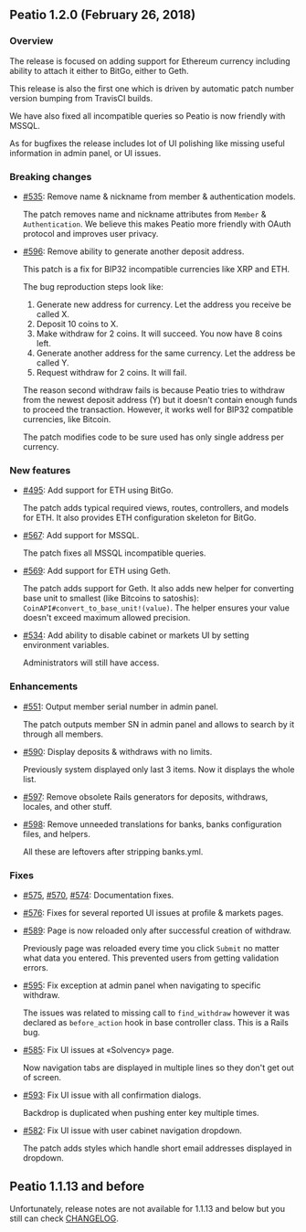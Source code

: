 ## Peatio 1.2.0 (February 26, 2018) ##

### Overview ###

The release is focused on adding support for Ethereum currency including ability to attach it either to BitGo, either to Geth.

This release is also the first one which is driven by automatic patch number version bumping from TravisCI builds.

We have also fixed all incompatible queries so Peatio is now friendly with MSSQL.

As for bugfixes the release includes lot of UI polishing like missing useful information in admin panel, or UI issues.

### Breaking changes ###

* [#535](https://github.com/openware/peatio/pull/535): Remove name & nickname from member & authentication models.

  The patch removes name and nickname attributes from `Member` & `Authentication`. We believe this makes Peatio more friendly with OAuth protocol and improves user privacy.

* [#596](https://github.com/openware/peatio/pull/596): Remove ability to generate another deposit address.

  This patch is a fix for BIP32 incompatible currencies like XRP and ETH.
  
  The bug reproduction steps look like:
  
    1. Generate new address for currency. Let the address you receive be called X.
    2. Deposit 10 coins to X.
    3. Make withdraw for 2 coins. It will succeed. You now have 8 coins left.
    4. Generate another address for the same currency. Let the address be called Y.
    5. Request withdraw for 2 coins. It will fail.
  
  The reason second withdraw fails is because Peatio tries to withdraw from the newest deposit address (Y) but it doesn't contain enough funds to proceed the transaction. However, it works well for BIP32 compatible currencies, like Bitcoin.
  
  The patch modifies code to be sure used has only single address per currency.

### New features ###

* [#495](https://github.com/openware/peatio/pull/495): Add support for ETH using BitGo.

  The patch adds typical required views, routes, controllers, and models for ETH. It also provides ETH configuration skeleton for BitGo.

* [#567](https://github.com/openware/peatio/pull/567): Add support for MSSQL.

  The patch fixes all MSSQL incompatible queries.

* [#569](https://github.com/openware/peatio/pull/569): Add support for ETH using Geth.

  The patch adds support for Geth.
  It also adds new helper for converting base unit to smallest (like Bitcoins to satoshis): `CoinAPI#convert_to_base_unit!(value)`. The helper ensures your value doesn't exceed maximum allowed precision.

* [#534](https://github.com/openware/peatio/pull/534): Add ability to disable cabinet or markets UI by setting environment variables.

  Administrators will still have access.

### Enhancements ###

* [#551](https://github.com/openware/peatio/pull/551): Output member serial number in admin panel.
  
  The patch outputs member SN in admin panel and allows to search by it through all members.

* [#590](https://github.com/openware/peatio/pull/590): Display deposits & withdraws with no limits.

  Previously system displayed only last 3 items. Now it displays the whole list.

* [#597](https://github.com/openware/peatio/pull/597): Remove obsolete Rails generators for deposits, withdraws, locales, and other stuff.

* [#598](https://github.com/openware/peatio/pull/598): Remove unneeded translations for banks, banks configuration files, and helpers.

  All these are leftovers after stripping banks.yml.

### Fixes ###

* [#575](https://github.com/openware/peatio/pull/575), [#570](https://github.com/rubykube/peatio/pull/570), [#574](https://github.com/rubykube/peatio/pull/574): Documentation fixes.

* [#576](https://github.com/openware/peatio/pull/576): Fixes for several reported UI issues at profile & markets pages.

* [#589](https://github.com/openware/peatio/pull/589): Page is now reloaded only after successful creation of withdraw.
  
  Previously page was reloaded every time you click `Submit` no matter what data you entered. This prevented users from getting validation errors.

* [#595](https://github.com/openware/peatio/pull/595): Fix exception at admin panel when navigating to specific withdraw.

  The issues was related to missing call to `find_withdraw` however it was declared as `before_action` hook in base controller class. This is a Rails bug.

* [#585](https://github.com/openware/peatio/pull/585): Fix UI issues at «Solvency» page.

  Now navigation tabs are displayed in multiple lines so they don't get out of screen.

* [#593](https://github.com/openware/peatio/pull/593): Fix UI issue with all confirmation dialogs.

  Backdrop is duplicated when pushing enter key multiple times.

* [#582](https://github.com/openware/peatio/pull/582): Fix UI issue with user cabinet navigation dropdown.

  The patch adds styles which handle short email addresses displayed in dropdown.

## Peatio 1.1.13 and before ##

Unfortunately, release notes are not available for 1.1.13 and below but you still can check [CHANGELOG](https://github.com/openware/peatio/blob/master/CHANGELOG.md).
